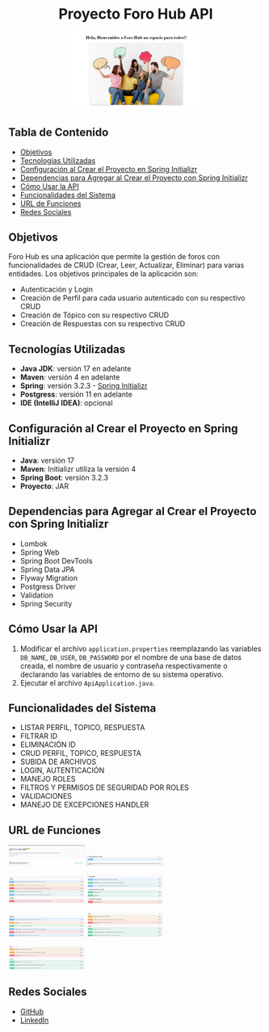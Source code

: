<h1 align="center">Proyecto Foro Hub API</h1>

<p align="center">
  <img src="src/main/resources/static/img/Inicio-foro-hub.png" alt="Foro Hub" width="50%">
</p>

## Tabla de Contenido
- [Objetivos](#objetivos)
- [Tecnologías Utilizadas](#tecnologías-utilizadas)
- [Configuración al Crear el Proyecto en Spring Initializr](#configuración-al-crear-el-proyecto-en-spring-initializr)
- [Dependencias para Agregar al Crear el Proyecto con Spring Initializr](#dependencias-para-agregar-al-crear-el-proyecto-con-spring-initializr)
- [Cómo Usar la API](#cómo-usar-la-api)
- [Funcionalidades del Sistema](#funcionalidades-del-sistema)
- [URL de Funciones](#url-de-funciones)
- [Redes Sociales](#redes-sociales)

## Objetivos
Foro Hub es una aplicación que permite la gestión de foros con funcionalidades de CRUD (Crear, Leer, Actualizar, Eliminar) para varias entidades. Los objetivos principales de la aplicación son:
- Autenticación y Login
- Creación de Perfil para cada usuario autenticado con su respectivo CRUD
- Creación de Tópico con su respectivo CRUD
- Creación de Respuestas con su respectivo CRUD

## Tecnologías Utilizadas
- **Java JDK**: versión 17 en adelante
- **Maven**: versión 4 en adelante
- **Spring**: versión 3.2.3 - [Spring Initializr](https://start.spring.io/)
- **Postgress**: versión 11 en adelante
- **IDE (IntelliJ IDEA)**: opcional

## Configuración al Crear el Proyecto en Spring Initializr
- **Java**: versión 17
- **Maven**: Initializr utiliza la versión 4
- **Spring Boot**: versión 3.2.3
- **Proyecto**: JAR

## Dependencias para Agregar al Crear el Proyecto con Spring Initializr
- Lombok
- Spring Web
- Spring Boot DevTools
- Spring Data JPA
- Flyway Migration
- Postgress Driver
- Validation
- Spring Security

## Cómo Usar la API
1. Modificar el archivo `application.properties` reemplazando las variables `DB_NAME`, `DB_USER`, `DB_PASSWORD` por el nombre de una base de datos creada, el nombre de usuario y contraseña respectivamente o declarando las variables de entorno de su sistema operativo.
2. Ejecutar el archivo `ApiApplication.java`.

## Funcionalidades del Sistema
-  LISTAR PERFIL, TOPICO, RESPUESTA
-  FILTRAR ID
-  ELIMINACIÓN ID
-  CRUD PERFIL, TOPICO, RESPUESTA
-  SUBIDA DE ARCHIVOS
-  LOGIN, AUTENTICACIÓN
-  MANEJO ROLES
-  FILTROS Y PERMISOS DE SEGURIDAD POR ROLES
-  VALIDACIONES
-  MANEJO DE EXCEPCIONES HANDLER

## URL de Funciones
<p>
  <img src="src/main/resources/static/img/Descripcion-general-API.png" alt="Función 1" width="30%">
  <img src="src/main/resources/static/img/pagina-principal.png" alt="Función 2" width="30%">
</p>
<p >
  <img src="src/main/resources/static/img/funciones-perfil.png" alt="Función 2" width="30%">
  <img src="src/main/resources/static/img/funciones-respuestas.png" alt="Función 2" width="30%">
</p>
<p > 
  <img src="src/main/resources/static/img/funciones-Topicos.png" alt="Función 3" width="30%">
  <img src="src/main/resources/static/img/metodos-put-post.png" alt="Función 3" width="30%">
</p>

<p> 
    <img src="src/main/resources/static/img/metodos-put-post.png" alt="Función 3" width="30%">
</p>


## Redes Sociales
- [GitHub](https://github.com/adferatuz)
- [LinkedIn](https://www.linkedin.com/in/adrian-fernandez-606a21248)

